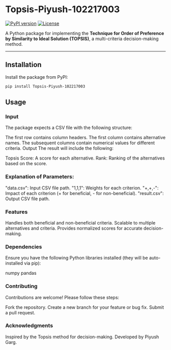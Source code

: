 # Topsis-Piyush-102217003

[![PyPI version](https://badge.fury.io/py/102217003_piyush_garg.svg)](https://pypi.org/project/102217003_piyush_garg/)
[![License](https://img.shields.io/badge/license-MIT-blue.svg)](LICENSE)

A Python package for implementing the **Technique for Order of Preference by Similarity to Ideal Solution (TOPSIS)**, a multi-criteria decision-making method.

---

## Installation

Install the package from PyPI:

```bash
pip install Topsis-Piyush-102217003
```
## Usage

### Input
The package expects a CSV file with the following structure:

The first row contains column headers.
The first column contains alternative names.
The subsequent columns contain numerical values for different criteria.
Output
The result will include the following:

Topsis Score: A score for each alternative.
Rank: Ranking of the alternatives based on the score.

### Explanation of Parameters:
"data.csv": Input CSV file path.
"1,1,1": Weights for each criterion.
"+,+,-": Impact of each criterion (+ for beneficial, - for non-beneficial).
"result.csv": Output CSV file path.

### Features
Handles both beneficial and non-beneficial criteria.
Scalable to multiple alternatives and criteria.
Provides normalized scores for accurate decision-making.

### Dependencies
Ensure you have the following Python libraries installed (they will be auto-installed via pip):

numpy
pandas

### Contributing
Contributions are welcome! Please follow these steps:

Fork the repository.
Create a new branch for your feature or bug fix.
Submit a pull request.

### Acknowledgments
Inspired by the Topsis method for decision-making.
Developed by Piyush Garg.